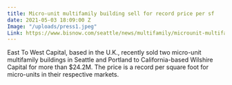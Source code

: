```yaml
---
title: Micro-unit multifamily building sell for record price per sf
date: 2021-05-03 18:09:00 Z
Image: "/uploads/press1.jpeg"
Link: https://www.bisnow.com/seattle/news/multifamily/microunit-multifamily-buildings-sell-for-record-price-per-sf-97973
---
```


East To West Capital, based in the U.K., recently sold two micro-unit multifamily buildings in Seattle and Portland to California-based Wilshire Capital for more than $24.2M. The price is a record per square foot for micro-units in their respective markets.